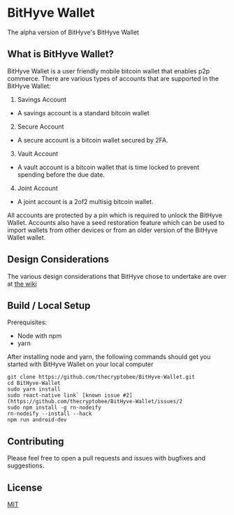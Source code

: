 # BitHyve Wallet

The alpha version of BitHyve's BitHyve Wallet

## What is BitHyve Wallet?

BitHyve Wallet is a user friendly mobile bitcoin wallet that enables p2p commerce. There are various types of accounts that are supported in the BitHyve Wallet:

1.  Savings Account

- A savings account is a standard bitcoin wallet

2.  Secure Account

- A secure account is a bitcoin wallet secured by 2FA.

3.  Vault Account

- A vault account is a bitcoin wallet that is time locked to prevent spending before the due date.

4.  Joint Account

- A joint account is a 2of2 multisig bitcoin wallet.

All accounts are protected by a pin which is required to unlock the BitHyve Wallet. Accounts also have a seed restoration feature which can be used to import wallets from other devices or from an older version of the BitHyve Wallet wallet.

## Design Considerations

The various design considerations that BitHyve chose to undertake are over at [the wiki](https://github.com/thecryptobee/BitHyve-Wallet/wiki/Design-Considerations)

## Build / Local Setup

Prerequisites:

- Node with npm
- yarn

After installing node and yarn, the following commands should get you started with BitHyve Wallet on your local computer

```
git clone https://github.com/thecryptobee/BitHyve-Wallet.git
cd BitHyve-Wallet
sudo yarn install
sudo react-native link` [known issue #2](https://github.com/thecryptobee/BitHyve-Wallet/issues/2
sudo npm install -g rn-nodeify
rn-nodeify --install --hack
npm run android-dev 
```

## Contributing

Please feel free to open a pull requests and issues with bugfixes and suggestions.

## License

[MIT](LICENSE)
